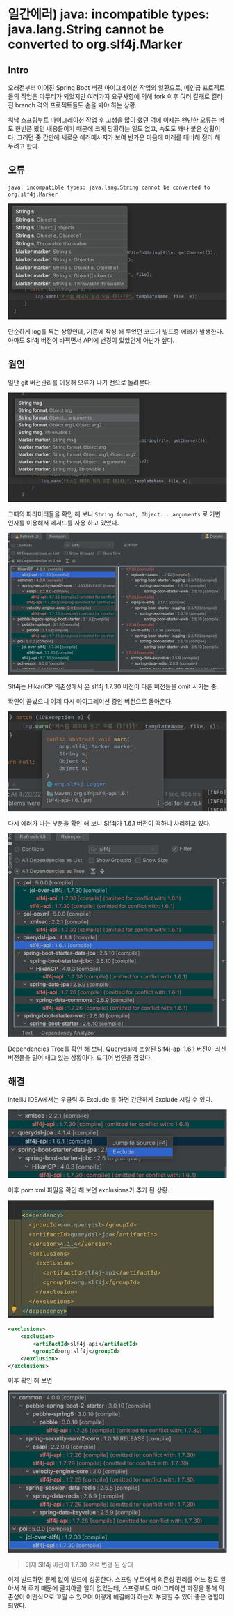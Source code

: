 # 일간에러) java: incompatible types: java.lang.String cannot be converted to org.slf4j.Marker

## Intro

오래전부터 이어진 Spring Boot 버전 마이그레이션 작업의 일환으로, 메인급 프로젝트들의 작업은 마무리가 되었지만 여러가지 요구사항에 의해 fork 이후 여러 갈래로 갈라진 branch 격의 프로젝트들도 손을 봐야 하는 상황.

워낙 스프링부트 마이그레이션 작업 후 고생을 많이 했던 덕에 이제는 왠만한 오류는 떠도 한번쯤 봤던 내용들이기 때문에 크게 당황하는 일도 없고, 속도도 꽤나 붙은 상황이다. 그러던 중 간만에 새로운 에러메시지가 보여 반가운 마음에 미래를 대비해 정리 해 두려고 한다.

## 오류

```
java: incompatible types: java.lang.String cannot be converted to org.slf4j.Marker
```

![image-20220420111740586](https://raw.githubusercontent.com/Shane-Park/mdblog/main/devlife/todayError/20220420.assets/image-20220420111740586.png)

단순하게 log를 찍는 상황인데, 기존에 작성 해 두었던 코드가 빌드중 에러가 발생한다. 아마도 Slf4j 버전이 바뀌면서 API에 변경이 있었던게 아닌가 싶다.

## 원인

일단 git 버전관리를 이용해 오류가 나기 전으로 돌려본다.

![image-20220420113209474](https://raw.githubusercontent.com/Shane-Park/mdblog/main/devlife/todayError/20220420.assets/image-20220420113209474.png)

그때의 파라미터들을 확인 해 보니 `String format, Object... arguments` 로 가변 인자를 이용해서 메서드를 사용 하고 있었다.

![image-20220420113345739](https://raw.githubusercontent.com/Shane-Park/mdblog/main/devlife/todayError/20220420.assets/image-20220420113345739.png)

Slf4j는 HikariCP 의존성에서 온 slf4j 1.7.30 버전이 다른 버전들을 omit 시키는 중.

확인이 끝났으니 이제 다시 마이그레이션 중인 버전으로 돌아온다.

![image-20220420113557766](https://raw.githubusercontent.com/Shane-Park/mdblog/main/devlife/todayError/20220420.assets/image-20220420113557766.png)

다시 에러가 나는 부분을 확인 해 보니 Slf4j가 1.6.1 버전이 떡하니 차리하고 있다.

![image-20220420113737738](https://raw.githubusercontent.com/Shane-Park/mdblog/main/devlife/todayError/20220420.assets/image-20220420113737738.png)

Dependencies Tree를 확인 해 보니, Querydsl에 포함된 Slf4j-api 1.6.1 버전이 최신 버전들을 밀어 내고 있는 상황이다. 드디어 범인을 잡았다.

## 해결

IntelliJ IDEA에서는 우클릭 후 Exclude 를 하면 간단하게 Exclude 시킬 수 있다.

![image-20220420114747066](https://raw.githubusercontent.com/Shane-Park/mdblog/main/devlife/todayError/20220420.assets/image-20220420114747066.png)

이후 pom.xml 파일을 확인 해 보면 exclusions가 추가 된 상황.

![image-20220420114903155](https://raw.githubusercontent.com/Shane-Park/mdblog/main/devlife/todayError/20220420.assets/image-20220420114903155.png)

```xml
<exclusions>
    <exclusion>
        <artifactId>slf4j-api</artifactId>
        <groupId>org.slf4j</groupId>
    </exclusion>
</exclusions>
```

이후 확인 해 보면

![image-20220420115110858](https://raw.githubusercontent.com/Shane-Park/mdblog/main/devlife/todayError/20220420.assets/image-20220420115110858.png)

> 이제 Slf4j 버전이 1.7.30 으로 변경 된 상태

이제 빌드하면 문제 없이 빌드에 성공한다. 스프링 부트에서 의존성 관리를 어느 정도 알아서 해 주기 때문에 골치아플 일이 없었는데, 스프링부트 마이그레이션 과정을 통해 의존성이 어떤식으로 꼬일 수 있으며 어떻게 해결해야 하는지 부딪힐 수 있어 좋은 경험이 되었다.